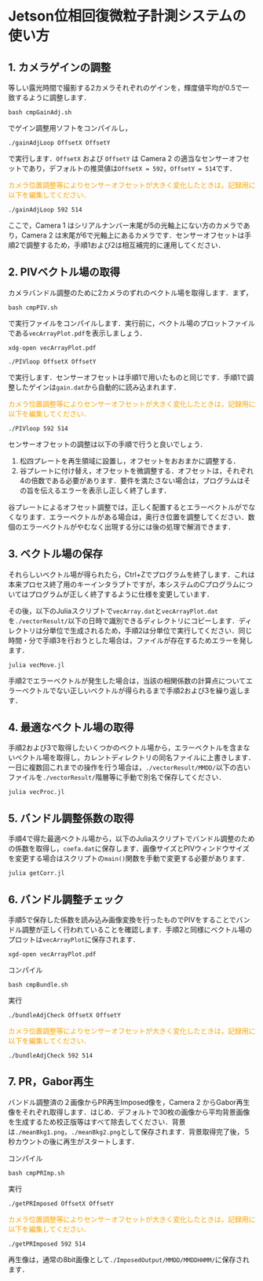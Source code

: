 # Jetson位相回復微粒子計測システムの使い方
## 1. カメラゲインの調整
等しい露光時間で撮影する2カメラそれぞれのゲインを，輝度値平均が0.5で一致するように調整します．
```
bash cmpGainAdj.sh
```
でゲイン調整用ソフトをコンパイルし，
```
./gainAdjLoop OffsetX OffsetY
```
で実行します．```OffsetX``` および ```OffsetY``` は Camera 2 の適当なセンサーオフセットであり，デフォルトの推奨値は```OffsetX = 592```，```OffsetY = 514```です．

<font color="Orange">カメラ位置調整等によりセンサーオフセットが大きく変化したときは，記録用に以下を編集してください．</font>
```
./gainAdjLoop 592 514
```

ここで，Camera 1 はシリアルナンバー末尾が5の光軸上にない方のカメラであり，Camera 2 は末尾が6で光軸上にあるカメラです．センサーオフセットは手順2で調整するため，手順1および2は相互補完的に運用してください．

## 2. PIVベクトル場の取得
カメラバンドル調整のために2カメラのずれのベクトル場を取得します．まず，
```
bash cmpPIV.sh
```
で実行ファイルをコンパイルします．実行前に，ベクトル場のプロットファイルである```vecArrayPlot.pdf```を表示しましょう．
```
xdg-open vecArrayPlot.pdf
```

```
./PIVloop OffsetX OffsetY
```
で実行します．センサーオフセットは手順1で用いたものと同じです．手順1で調整したゲインは```gain.dat```から自動的に読み込まれます．

<font color="Orange">カメラ位置調整等によりセンサーオフセットが大きく変化したときは，記録用に以下を編集してください．</font>
```
./PIVloop 592 514
```
センサーオフセットの調整は以下の手順で行うと良いでしょう．

1. 松四プレートを再生領域に設置し，オフセットをおおまかに調整する．
2. 谷プレートに付け替え，オフセットを微調整する．オフセットは，それぞれ4の倍数である必要があります．要件を満たさない場合は，プログラムはその旨を伝えるエラーを表示し正しく終了します．

谷プレートによるオフセット調整では，正しく配置するとエラーベクトルがでなくなります．エラーベクトルがある場合は，奥行き位置を調整してください．数個のエラーベクトルがやむなく出現する分には後の処理で解消できます．

## 3. ベクトル場の保存
それらしいベクトル場が得られたら，Ctrl+Zでプログラムを終了します．これは本来プロセス終了用のキーインタラプトですが，本システムのCプログラムについてはプログラムが正しく終了するように仕様を変更しています．

その後，以下のJuliaスクリプトで```vecArray.dat```と```vecArrayPlot.dat```を```./vectorResult/```以下の日時で識別できるディレクトリにコピーします．ディレクトリは分単位で生成されるため，手順2は分単位で実行してください．同じ時間・分で手順3を行おうとした場合は，ファイルが存在するためエラーを発します．
```
julia vecMove.jl
```

手順2でエラーベクトルが発生した場合は，当該の相関係数の計算点についてエラーベクトルでない正しいベクトルが得られるまで手順2および3を繰り返します．

## 4. 最適なベクトル場の取得
手順2および3で取得したいくつかのベクトル場から，エラーベクトルを含まないベクトル場を取得し，カレントディレクトリの同名ファイルに上書きします．一日に複数回これまでの操作を行う場合は，```./vectorResult/MMDD/```以下の古いファイルを```./vectorResult/```階層等に手動で別名で保存してください．
```
julia vecProc.jl
```

## 5. バンドル調整係数の取得
手順4で得た最適ベクトル場から，以下のJuliaスクリプトでバンドル調整のための係数を取得し，```coefa.dat```に保存します．画像サイズとPIVウィンドウサイズを変更する場合はスクリプトの```main()```関数を手動で変更する必要があります．
```
julia getCorr.jl
```

## 6. バンドル調整チェック
手順5で保存した係数を読み込み画像変換を行ったものでPIVをすることでバンドル調整が正しく行われていることを確認します．手順2と同様にベクトル場のプロットは```vecArrayPlot```に保存されます．

```
xgd-open vecArrayPlot.pdf
```
コンパイル
```
bash cmpBundle.sh
```
実行
```
./bundleAdjCheck OffsetX OffsetY
```
<font color="Orange">カメラ位置調整等によりセンサーオフセットが大きく変化したときは，記録用に以下を編集してください．</font>
```
./bundleAdjCheck 592 514
```

## 7. PR，Gabor再生
バンドル調整済の２画像からPR再生Imposed像を，Camera 2 からGabor再生像をそれぞれ取得します．はじめ．デフォルトで30枚の画像から平均背景画像を生成するため校正版等はすべて除去してください．背景は```./meanBkg1.png```，```./meanBkg2.png```として保存されます．背景取得完了後，５秒カウントの後に再生がスタートします．

コンパイル
```
bash cmpPRImp.sh
```
実行
```
./getPRImposed OffsetX OffsetY
```
<font color="Orange">カメラ位置調整等によりセンサーオフセットが大きく変化したときは，記録用に以下を編集してください．</font>
```
./getPRImposed 592 514
```

再生像は，通常の8bit画像として```./ImposedOutput/MMDD/MMDDHHMM/```に保存されます．